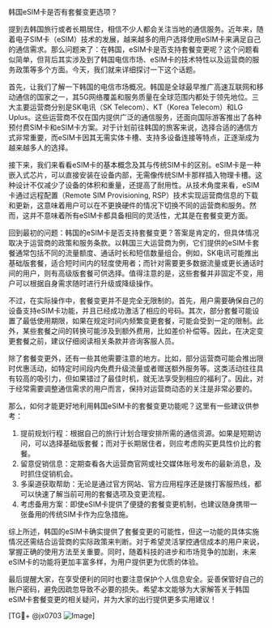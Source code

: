 韩国eSIM卡是否有套餐变更选项？

提到去韩国旅行或者长期居住，相信不少人都会关注当地的通信服务。近年来，随着电子SIM卡（eSIM）技术的发展，越来越多的用户选择使用eSIM卡来满足自己的通信需求。那么问题来了：在韩国，eSIM卡是否支持套餐变更呢？这个问题看似简单，但背后其实涉及到了韩国电信市场、eSIM卡的技术特性以及运营商的服务政策等多个方面。今天，我们就来详细探讨一下这个话题。

首先，让我们了解一下韩国的电信市场概况。韩国是全球最早推广高速互联网和移动通信的国家之一，其5G网络覆盖和服务质量在全球范围内都处于领先地位。三大主要运营商分别是SK电讯（SK Telecom）、KT（Korea Telecom）和LG Uplus。这些运营商不仅在国内提供广泛的通信服务，还面向国际游客推出了各种预付费SIM卡和eSIM卡方案。对于计划前往韩国的旅客来说，选择合适的通信方式非常重要，而eSIM卡因其无需实体卡槽、支持多设备连接等特点，正逐渐成为越来越多人的选择。

接下来，我们来看看eSIM卡的基本概念及其与传统SIM卡的区别。eSIM卡是一种嵌入式芯片，可以直接安装在设备内部，无需像传统SIM卡那样插入物理卡槽。这种设计不仅减少了设备的体积和重量，还提高了耐用性。从技术角度来看，eSIM卡通过远程配置（Remote SIM Provisioning, RSP）技术实现运营商信息的下载和更新，这意味着用户可以在不更换硬件的情况下切换不同的运营商和服务。然而，这并不意味着所有eSIM卡都具备相同的灵活性，尤其是在套餐变更方面。

回到最初的问题：韩国的eSIM卡是否支持套餐变更？答案是肯定的，但具体情况取决于运营商的政策和服务条款。以韩国三大运营商为例，它们提供的eSIM卡套餐通常包括不同的流量额度、通话时长和短信数量组合。例如，SK电讯可能推出基础版套餐，适合短时间内的轻度使用者；而针对需要更多数据流量或更长通话时间的用户，则有高级版套餐可供选择。值得注意的是，这些套餐并非固定不变，用户可以根据自身需求随时进行升级或降级操作。

不过，在实际操作中，套餐变更并不是完全无限制的。首先，用户需要确保自己的设备支持eSIM卡功能，并且已经成功激活了相应的号码。其次，部分套餐可能设置了最低使用期限，如果在规定时间内频繁变更套餐，可能会受到一定的限制。此外，某些套餐之间的转换可能涉及到额外费用，比如差价补偿等。因此，在决定变更套餐之前，建议仔细阅读相关条款并咨询客服人员。

除了套餐变更外，还有一些其他需要注意的地方。比如，部分运营商可能会推出限时优惠活动，如特定时间段内免费升级流量或者赠送额外服务等。这类活动往往具有较高的吸引力，但如果错过了最佳时机，就无法享受到相应的福利了。因此，对于经常需要调整通信需求的用户而言，保持对运营商动态的关注是非常必要的。

那么，如何才能更好地利用韩国eSIM卡的套餐变更功能呢？这里有一些建议供参考：

1. 提前规划行程：根据自己的旅行计划合理安排所需的通信资源。如果是短期访问，可以选择基础版套餐；而对于长期居住者，则应考虑购买更具性价比的套餐。
2. 留意促销信息：定期查看各大运营商官网或社交媒体账号发布的最新消息，及时抓住促销机会。
3. 多渠道获取帮助：无论是通过官方网站、官方应用程序还是拨打客服热线，都可以快速了解当前可用的套餐选项及变更流程。
4. 考虑备用方案：即使eSIM卡提供了便捷的套餐变更机制，也建议随身携带一张备用的传统SIM卡作为应急措施。

综上所述，韩国的eSIM卡确实提供了套餐变更的可能性，但这一功能的具体实施情况还需结合运营商的实际政策来判断。对于希望灵活掌控通信成本的用户来说，掌握正确的使用方法至关重要。同时，随着科技的进步和市场竞争的加剧，未来eSIM卡的功能将更加丰富多样，为用户提供更为优质的体验。

最后提醒大家，在享受便利的同时也要注意保护个人信息安全。妥善保管好自己的账户密码，避免因疏忽导致不必要的损失。希望本文能够为大家解答关于韩国eSIM卡套餐变更的相关疑问，并为大家的出行提供更多实用建议！

[TG💪+ @jx0703 ![Image](https://github.com/user-attachments/assets/dbca1d08-cadb-493c-b0ec-ad6f7a83f270)]